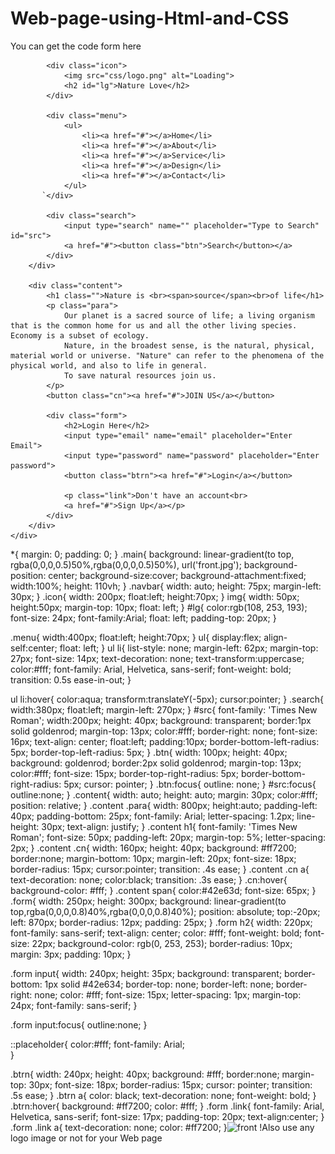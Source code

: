 # Web-page-using-Html-and-CSS
You can get the code form here
<!---HTML CODE--->
<!DOCTYPE html>
<html lang="en">
<head>
    <meta charset="UTF-8">
    <meta http-equiv="X-UA-Compatible" content="IE=edge">
    <meta name="viewport" content="width=device-width, initial-scale=1.0">
    <title>Wel-Come To Nature View</title>
    <link rel="stylesheet" href="css/style.css">
</head>
<body>
    <div class="main">
        <div class="navbar">
            
            <div class="icon">
                <img src="css/logo.png" alt="Loading">
                <h2 id="lg">Nature Love</h2>
            </div>

            <div class="menu">
                <ul>
                    <li><a href="#"></a>Home</li>
                    <li><a href="#"></a>About</li>
                    <li><a href="#"></a>Service</li>
                    <li><a href="#"></a>Design</li>
                    <li><a href="#"></a>Contact</li>
                </ul>
           `</div>

            <div class="search">
                <input type="search" name="" placeholder="Type to Search" id="src">
                <a href="#"><button class="btn">Search</button></a>
            </div>
        </div>
        
        <div class="content">
            <h1 class="">Nature is <br><span>source</span><br>of life</h1>
            <p class="para">
                Our planet is a sacred source of life; a living organism that is the common home for us and all the other living species. Economy is a subset of ecology.
                Nature, in the broadest sense, is the natural, physical, material world or universe. "Nature" can refer to the phenomena of the physical world, and also to life in general.
                To save natural resources join us.
            </p>
            <button class="cn"><a href="#">JOIN US</a></button>
           
            <div class="form">
                <h2>Login Here</h2>
                <input type="email" name="email" placeholder="Enter Email">
                <input type="password" name="password" placeholder="Enter password">
                <button class="btrn"><a href="#">Login</a></button>

                <p class="link">Don't have an account<br>
                <a href="#">Sign Up</a></p>
            </div>
        </div>
    </div>
</body>
</html>



<!---CSS Code--->

*{
    margin: 0;
    padding: 0; 
}
.main{
    background: linear-gradient(to top, rgba(0,0,0,0.5)50%,rgba(0,0,0,0.5)50%), url('front.jpg');
    background-position: center;
    background-size:cover;
    background-attachment:fixed;
    width:100%;
    height: 110vh;
}
.navbar{
    width: auto;
    height: 75px;
    margin-left: 30px;
}
.icon{
    width: 200px;
    float:left;
    height:70px;
}
img{
   width: 50px;
   height:50px;
   margin-top: 10px;
   float: left;
}
#lg{
    color:rgb(108, 253, 193);
    font-size: 24px;
    font-family:Arial;
    float: left;
    padding-top: 20px;
}

.menu{
    width:400px;
    float:left;
    height:70px;
}
ul{
    display:flex;
    align-self:center;
    float: left;
}
ul li{
    list-style: none;
    margin-left: 62px;
    margin-top: 27px;
    font-size: 14px;
    text-decoration: none;
    text-transform:uppercase;
    color:#fff;
    font-family: Arial, Helvetica, sans-serif;
    font-weight: bold;
    transition: 0.5s ease-in-out;
}

ul li:hover{
    color:aqua;
    transform:translateY(-5px);
    cursor:pointer;
}
.search{
    width:380px;
    float:left;
    margin-left: 270px;
}
#src{
    font-family: 'Times New Roman';
    width:200px;
    height: 40px;
    background: transparent;
    border:1px solid goldenrod;
    margin-top: 13px;
    color:#fff;
    border-right: none;
    font-size: 16px;
    text-align: center;
    float:left;
    padding:10px;
    border-bottom-left-radius: 5px;
    border-top-left-radius: 5px;
}
.btn{
    width: 100px;
    height: 40px;
    background: goldenrod;
    border:2px solid goldenrod;
    margin-top: 13px;
    color:#fff;
    font-size: 15px;
    border-top-right-radius: 5px;
    border-bottom-right-radius: 5px;
    cursor: pointer;
}
.btn:focus{
    outline: none;
}
#src:focus{
    outline:none;
}
.content{
    width: auto;
    height: auto;
    margin: 30px;
    color:#fff;
    position: relative;
}
.content .para{
    width: 800px;
    height:auto;
    padding-left: 40px;
    padding-bottom: 25px;
    font-family: Arial;
    letter-spacing: 1.2px;
    line-height: 30px;
    text-align: justify;
}
.content h1{
    font-family: 'Times New Roman';
    font-size: 50px;
    padding-left: 20px;
    margin-top: 5%;
    letter-spacing: 2px;
}
.content .cn{
    width: 160px;
    height: 40px;
    background: #ff7200;
    border:none;
    margin-bottom: 10px;
    margin-left: 20px;
    font-size: 18px;
    border-radius: 15px;
    cursor:pointer;
    transition: .4s ease;
}
.content .cn a{
    text-decoration: none;
    color:black;
    transition: .3s ease;
}
.cn:hover{
    background-color: #fff;
}
.content span{
    color:#42e63d;
    font-size: 65px;
}
.form{
    width: 250px;
    height: 300px;
    background: linear-gradient(to top,rgba(0,0,0,0.8)40%,rgba(0,0,0,0.8)40%);
    position: absolute;
    top:-20px;
    left: 870px;
    border-radius: 12px;
    padding: 25px;
}
.form h2{
    width: 220px;
    font-family: sans-serif;
    text-align: center;
    color: #fff;
    font-weight: bold;
    font-size: 22px;
    background-color: rgb(0, 253, 253);
    border-radius: 10px;
    margin: 3px;
    padding: 10px;
}

.form input{
    width: 240px;
    height: 35px;
    background: transparent;
    border-bottom: 1px solid #42e634;
    border-top: none;
    border-left: none;
    border-right: none;
    color: #fff;
    font-size: 15px;
    letter-spacing: 1px;
    margin-top: 24px;
    font-family: sans-serif;
}

.form input:focus{
    outline:none;
}

::placeholder{
    color:#fff;
    font-family: Arial;  
}

.btrn{
    width: 240px;
    height: 40px;
    background: #fff;
    border:none;
    margin-top: 30px;
    font-size: 18px;
    border-radius: 15px;
    cursor: pointer;
    transition: .5s ease;
}
.btrn a{
    color: black;
    text-decoration: none;
    font-weight: bold;
}
.btrn:hover{
    background: #ff7200;
    color: #fff;
}
.form .link{
    font-family: Arial, Helvetica, sans-serif;
    font-size: 17px;
    padding-top: 20px;
    text-align:center;
}
.form .link a{
    text-decoration: none;
    color: #ff7200;
}![front](https://user-images.githubusercontent.com/96160475/152549744-39177915-b061-42e4-9228-50e0dd4006ad.jpg)
!Also use any logo image or not for your Web page
